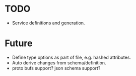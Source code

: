 # TODO
- Service definitions and generation.

# Future
- Define type options as part of file, e.g. hashed attributes.
- Auto derive changes from schema/definition.
- proto bufs support? json schema support?
